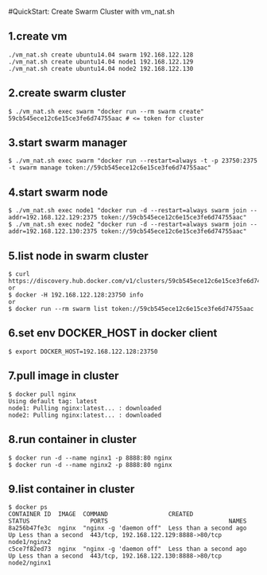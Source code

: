 #QuickStart: Create Swarm Cluster with vm_nat.sh


## 1.create vm

	./vm_nat.sh create ubuntu14.04 swarm 192.168.122.128
	./vm_nat.sh create ubuntu14.04 node1 192.168.122.129
	./vm_nat.sh create ubuntu14.04 node2 192.168.122.130


## 2.create swarm cluster

	$ ./vm_nat.sh exec swarm "docker run --rm swarm create"
	59cb545ece12c6e15ce3fe6d74755aac # <= token for cluster


## 3.start swarm manager

	$ ./vm_nat.sh exec swarm "docker run --restart=always -t -p 23750:2375 -t swarm manage token://59cb545ece12c6e15ce3fe6d74755aac"


## 4.start swarm node

	$ ./vm_nat.sh exec node1 "docker run -d --restart=always swarm join --addr=192.168.122.129:2375 token://59cb545ece12c6e15ce3fe6d74755aac"
	$ ./vm_nat.sh exec node2 "docker run -d --restart=always swarm join --addr=192.168.122.130:2375 token://59cb545ece12c6e15ce3fe6d74755aac"


## 5.list node in swarm cluster

	$ curl https://discovery.hub.docker.com/v1/clusters/59cb545ece12c6e15ce3fe6d74755aac
	or
	$ docker -H 192.168.122.128:23750 info
	or
	$ docker run --rm swarm list token://59cb545ece12c6e15ce3fe6d74755aac


## 6.set env DOCKER_HOST in docker client

	$ export DOCKER_HOST=192.168.122.128:23750


## 7.pull image in cluster

	$ docker pull nginx
	Using default tag: latest
	node1: Pulling nginx:latest... : downloaded 
	node2: Pulling nginx:latest... : downloaded 


## 8.run container in cluster

	$ docker run -d --name nginx1 -p 8888:80 nginx
	$ docker run -d --name nginx2 -p 8888:80 nginx


## 9.list container in cluster

	$ docker ps
	CONTAINER ID  IMAGE  COMMAND                 CREATED                 STATUS                 PORTS                                  NAMES
	8a256b47fe3c  nginx  "nginx -g 'daemon off"  Less than a second ago  Up Less than a second  443/tcp, 192.168.122.129:8888->80/tcp  node1/nginx2
	c5ce7f82ed73  nginx  "nginx -g 'daemon off"  Less than a second ago  Up Less than a second  443/tcp, 192.168.122.130:8888->80/tcp  node2/nginx1
